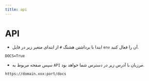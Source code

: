 ```yaml
---
title: api 
---
```


# API 

- ابتدا با برداشتن هشتگ `#` از ابتدای متغیر زیر در فایل `env` آن را فعال کنید.

```env
DOCS=True 
```
- سپس صفحه مربوط به `API` مرزبان با آدرس زیر در دسترس شما خواهد بود.

```
https://domain.xxx:port/docs
```
